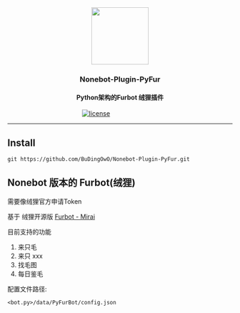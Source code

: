 <div align="center">
  <img height="128" src="https://cdn.jsdelivr.net/gh/BuDingOwO/BuDingOwO@master/Picture/Overview-IMG.gif" alt="">
</div>
<h3 align="center">Nonebot-Plugin-PyFur</h3>
<h4 align="center">Python架构的Furbot 绒狸插件</h4>
<div align="center">
  <a href="https://raw.githubusercontent.com/BuDingOwO/Nonebot-Plugin-PyFur/master/LICENSE">
      <img src="https://img.shields.io/github/license/BuDingOwO/Nonebot-Plugin-PyFur" alt="license"></a>&emsp;
  <a href="https://www.forcecat.cn/"><img src="https://img.shields.io/badge/Official-官网-blue" alt=""></a>&emsp;
  <a href="https://twitter.com/BuDingOwO/"><img src="https://img.shields.io/badge/Twitter-%E6%8E%A8%E7%89%B9-blue" alt=""></a>&emsp;
  <a href="https://space.bilibili.com/526154182"><img src="https://img.shields.io/badge/Bilibili-B%E7%AB%99-ff69b4" alt=""></a>&emsp;
  <a href="mailto:admin@forcecat.cn"><img src="https://img.shields.io/badge/Email-邮箱-blue" alt=""></a>&emsp;
  <a href="mailto:admin@forcecat.cn"><img src="https://img.shields.io/badge/Email-邮箱-blue" alt=""></a>&emsp;
  <img src="https://visitor-badge.glitch.me/badge?page_id=BuDingOWO" alt="">
</div>

<hr>

## Install

```dos
git https://github.com/BuDingOwO/Nonebot-Plugin-PyFur.git
```
## Nonebot 版本的 Furbot(绒狸)

需要像绒狸官方申请Token

基于 绒狸开源版 [Furbot - Mirai](https://github.com/furleywolf/Furbot-Mirai)

目前支持的功能

1. 来只毛
2. 来只 xxx
3. 找毛图
4. 每日鉴毛

配置文件路径:

```
<bot.py>/data/PyFurBot/config.json
```
